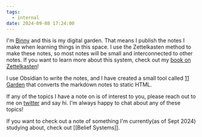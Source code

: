 ```yaml
---
tags:
  - internal
date: 2024-09-08 17:24:00
---
```


I'm [Binny](https://binnyva.com/) and this is my digital garden. That means I publish the notes I make when learning things in this space. I use the Zettelkasten method to make these notes, so most notes will be small and interconnected to other notes. If you want to learn more about this system, check out my [book on Zettelkasten](https://mindos.in/zettelkasten-art-of-knowledge-management/)!

I use Obsidian to write the notes, and I have created a small tool called [11 Garden](https://github.com/binnyva/11-garden) that converts the markdown notes to static HTML.

If any of the topics I have a note on is of interest to you, please reach out to me on [twitter](https://twitter.com/binnyva) and say hi. I'm always happy to chat about any of these topics!

If you want to check out a note of something I'm currently(as of Sept 2024) studying about, check out [[Belief Systems]].